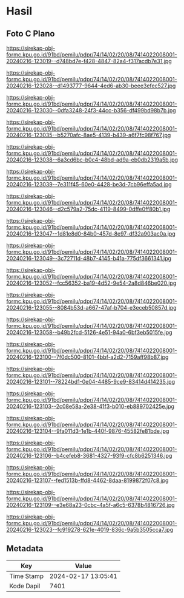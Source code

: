 # Hasil

## Foto C Plano

https://sirekap-obj-formc.kpu.go.id/91bd/pemilu/pdpr/74/14/02/20/08/7414022008001-20240216-123019--d748bd7e-f428-4847-82a4-f317acdb7e31.jpg

https://sirekap-obj-formc.kpu.go.id/91bd/pemilu/pdpr/74/14/02/20/08/7414022008001-20240216-123028--d1493777-9644-4ed6-ab30-beee3efec527.jpg

https://sirekap-obj-formc.kpu.go.id/91bd/pemilu/pdpr/74/14/02/20/08/7414022008001-20240216-123030--0dfa3248-24f3-44cc-b356-df499bd98b7b.jpg

https://sirekap-obj-formc.kpu.go.id/91bd/pemilu/pdpr/74/14/02/20/08/7414022008001-20240216-123035--b5270afc-8ae5-4139-b439-a6f7fc98f767.jpg

https://sirekap-obj-formc.kpu.go.id/91bd/pemilu/pdpr/74/14/02/20/08/7414022008001-20240216-123038--6a3cd6bc-b0c4-48bd-ad9a-eb0db2319a5b.jpg

https://sirekap-obj-formc.kpu.go.id/91bd/pemilu/pdpr/74/14/02/20/08/7414022008001-20240216-123039--7e311f45-60e0-4428-be3d-7cb96effa5ad.jpg

https://sirekap-obj-formc.kpu.go.id/91bd/pemilu/pdpr/74/14/02/20/08/7414022008001-20240216-123046--d2c579a2-75dc-4119-8499-0dffe0ff80b1.jpg

https://sirekap-obj-formc.kpu.go.id/91bd/pemilu/pdpr/74/14/02/20/08/7414022008001-20240216-123047--1d81e8d0-84b0-457d-8e97-df32a903ac0a.jpg

https://sirekap-obj-formc.kpu.go.id/91bd/pemilu/pdpr/74/14/02/20/08/7414022008001-20240216-123049--3c72711d-48b7-4145-b41a-775df3661341.jpg

https://sirekap-obj-formc.kpu.go.id/91bd/pemilu/pdpr/74/14/02/20/08/7414022008001-20240216-123052--fcc56352-ba19-4d52-9e54-2a8d846be020.jpg

https://sirekap-obj-formc.kpu.go.id/91bd/pemilu/pdpr/74/14/02/20/08/7414022008001-20240216-123055--8084b53d-a667-47af-b704-e3eceb50857d.jpg

https://sirekap-obj-formc.kpu.go.id/91bd/pemilu/pdpr/74/14/02/20/08/7414022008001-20240216-123058--b49b2fcd-5126-4e51-94a0-6bf3eb5015fe.jpg

https://sirekap-obj-formc.kpu.go.id/91bd/pemilu/pdpr/74/14/02/20/08/7414022008001-20240216-123100--7f0dc500-8101-4bbf-a2d2-7159aff98b87.jpg

https://sirekap-obj-formc.kpu.go.id/91bd/pemilu/pdpr/74/14/02/20/08/7414022008001-20240216-123101--78224bd1-0e04-4485-9ce9-83414d414235.jpg

https://sirekap-obj-formc.kpu.go.id/91bd/pemilu/pdpr/74/14/02/20/08/7414022008001-20240216-123103--2c08e58a-2e38-41f3-b010-eb889702425e.jpg

https://sirekap-obj-formc.kpu.go.id/91bd/pemilu/pdpr/74/14/02/20/08/7414022008001-20240216-123104--9fa011d3-1e1b-440f-9876-45582fe81bde.jpg

https://sirekap-obj-formc.kpu.go.id/91bd/pemilu/pdpr/74/14/02/20/08/7414022008001-20240216-123106--b4cefeb8-3681-4327-93f9-cfc8b6251346.jpg

https://sirekap-obj-formc.kpu.go.id/91bd/pemilu/pdpr/74/14/02/20/08/7414022008001-20240216-123107--fed1513b-ffd8-4462-8daa-8199872f07c8.jpg

https://sirekap-obj-formc.kpu.go.id/91bd/pemilu/pdpr/74/14/02/20/08/7414022008001-20240216-123109--e3e68a23-0cbc-4a5f-a6c5-6378b4816726.jpg

https://sirekap-obj-formc.kpu.go.id/91bd/pemilu/pdpr/74/14/02/20/08/7414022008001-20240216-123023--fc919278-621e-4019-836c-9a5b3505cca7.jpg


## Metadata

| Key        | Value               |
| ---------- | ------------------- |
| Time Stamp | 2024-02-17 13:05:41 |
| Kode Dapil | 7401                |



